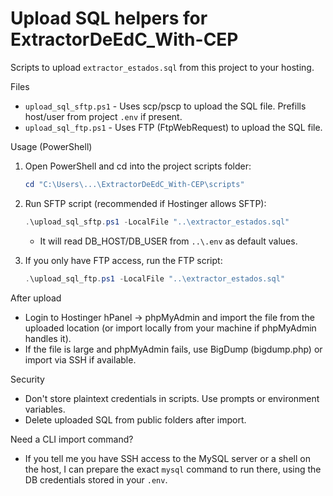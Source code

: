 Upload SQL helpers for ExtractorDeEdC_With-CEP
===============================================

Scripts to upload `extractor_estados.sql` from this project to your hosting.

Files
- `upload_sql_sftp.ps1` - Uses scp/pscp to upload the SQL file. Prefills host/user from project `.env` if present.
- `upload_sql_ftp.ps1`  - Uses FTP (FtpWebRequest) to upload the SQL file.

Usage (PowerShell)
1. Open PowerShell and cd into the project scripts folder:
   ```powershell
   cd "C:\Users\...\ExtractorDeEdC_With-CEP\scripts"
   ```
2. Run SFTP script (recommended if Hostinger allows SFTP):
   ```powershell
   .\upload_sql_sftp.ps1 -LocalFile "..\extractor_estados.sql"
   ```
   - It will read DB_HOST/DB_USER from `..\.env` as default values.

3. If you only have FTP access, run the FTP script:
   ```powershell
   .\upload_sql_ftp.ps1 -LocalFile "..\extractor_estados.sql"
   ```

After upload
- Login to Hostinger hPanel → phpMyAdmin and import the file from the uploaded location (or import locally from your machine if phpMyAdmin handles it).
- If the file is large and phpMyAdmin fails, use BigDump (bigdump.php) or import via SSH if available.

Security
- Don't store plaintext credentials in scripts. Use prompts or environment variables.
- Delete uploaded SQL from public folders after import.

Need a CLI import command?
- If you tell me you have SSH access to the MySQL server or a shell on the host, I can prepare the exact `mysql` command to run there, using the DB credentials stored in your `.env`.
